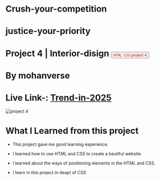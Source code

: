 # Crush-your-competition
# justice-your-priority
# Project 4 | Interior-disign <a><button name="button" style = "color: red" onclick="https:">`HTML CSS` project 4</button></a>
# By mohanverse

# Live Link-: [Trend-in-2025]( Crush-your-competition)

![project 4](./assests/Screenshot%20(69).png)

# What I Learned from this project

* This project gave me good learning experience.

* I learned how to use HTML and CSS to create a beutiful website.

* I learned about the ways of positioning elements in the HTML and CSS.
* I learn in this project in deapt of CSS



